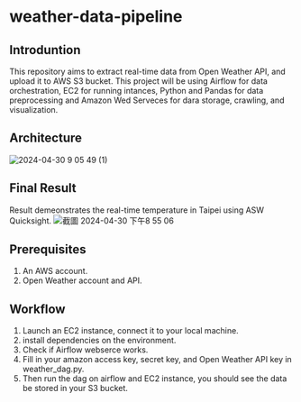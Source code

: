# weather-data-pipeline
## Introduntion
This repository aims to extract real-time data from Open Weather API, and upload it to AWS S3 bucket. This project will be using Airflow for data orchestration, EC2 for running intances, Python and Pandas for data preprocessing and Amazon Wed Serveces for dara storage, crawling, and visualization. 

## Architecture
![2024-04-30 9 05 49 (1)](https://github.com/Valerie-Fan/weather-data-pipeline/assets/164007751/00938e34-d683-4b9b-b1a8-9c70627783af)
## Final Result
Result demeonstrates the real-time temperature in Taipei using ASW Quicksight.
![截圖 2024-04-30 下午8 55 06](https://github.com/Valerie-Fan/weather-data-pipeline/assets/164007751/8205c652-0bf0-45db-838b-8693a63a0624)
## Prerequisites 
1. An AWS account.
2. Open Weather account and API.

## Workflow
1. Launch an EC2 instance, connect it to your local machine.
2. install dependencies on the environment.
3. Check if Airflow webserce works.
4. Fill in your amazon access key, secret key, and Open Weather API key in weather_dag.py.
5. Then run the dag on airflow and EC2 instance, you should see the data be stored in your S3 bucket.
